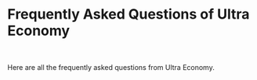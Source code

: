 # Frequently Asked Questions of Ultra Economy
<br>

Here are all the frequently asked questions from Ultra Economy.
<br>
